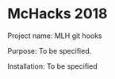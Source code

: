 # McHacks 2018

Project name: MLH git hooks

Purpose: To be specified.

Installation: To be specified



